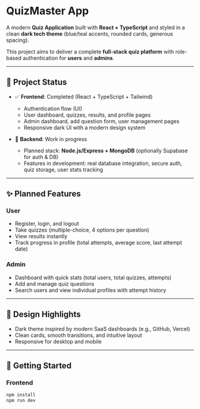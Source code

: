 # QuizMaster App

A modern **Quiz Application** built with **React + TypeScript** and styled in a clean **dark tech theme** (blue/teal accents, rounded cards, generous spacing).  

This project aims to deliver a complete **full-stack quiz platform** with role-based authentication for **users** and **admins**.  

---

## 🚧 Project Status

- ✅ **Frontend**: Completed (React + TypeScript + Tailwind)  
  - Authentication flow (UI)  
  - User dashboard, quizzes, results, and profile pages  
  - Admin dashboard, add question form, user management pages  
  - Responsive dark UI with a modern design system  

- 🔄 **Backend**: Work in progress  
  - Planned stack: **Node.js/Express + MongoDB** (optionally Supabase for auth & DB)  
  - Features in development: real database integration, secure auth, quiz storage, user stats tracking  

---

## ✨ Planned Features

### User
- Register, login, and logout  
- Take quizzes (multiple-choice, 4 options per question)  
- View results instantly  
- Track progress in profile (total attempts, average score, last attempt date)  

### Admin
- Dashboard with quick stats (total users, total quizzes, attempts)  
- Add and manage quiz questions  
- Search users and view individual profiles with attempt history  

---

## 🎨 Design Highlights
- Dark theme inspired by modern SaaS dashboards (e.g., GitHub, Vercel)  
- Clean cards, smooth transitions, and intuitive layout  
- Responsive for desktop and mobile  

---

## 🚀 Getting Started 

### Frontend
```bash
npm install
npm run dev
